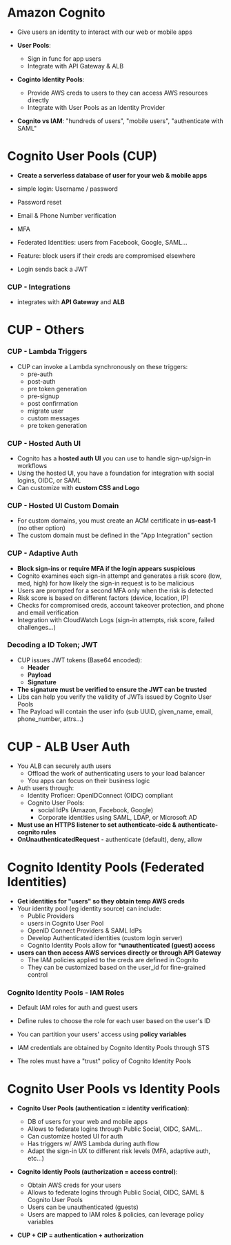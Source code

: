 # Amazon Cognito

- Give users an identity to interact with our web or mobile apps
- **User Pools**:
    - Sign in func for app users
    - Integrate with API Gateway & ALB

- **Coginto Identity Pools**:
    - Provide AWS creds to users to they can access AWS resources directly
    - Integrate with User Pools as an Identity Provider

- **Cognito vs IAM**: "hundreds of users", "mobile users", "authenticate with SAML"

# Cognito User Pools (CUP)

- **Create a serverless database of user for your web & mobile apps**

- simple login: Username / password
- Password reset
- Email & Phone Number verification
- MFA
- Federated Identities: users from Facebook, Google, SAML...
- Feature: block users if their creds are compromised elsewhere
- Login sends back a JWT

### CUP - Integrations

- integrates with **API Gateway** and **ALB**

# CUP - Others

### CUP - Lambda Triggers

- CUP can invoke a Lambda synchronously on these triggers:
    - pre-auth
    - post-auth
    - pre token generation
    - pre-signup
    - post confirmation
    - migrate user
    - custom messages
    - pre token generation

### CUP - Hosted Auth UI

- Cognito has a **hosted auth UI** you can use to handle sign-up/sign-in workflows
- Using the hosted UI, you have a foundation for integration with social logins, OIDC, or SAML
- Can customize with **custom CSS and Logo**

### CUP - Hosted UI Custom Domain

- For custom domains, you must create an ACM certificate in **us-east-1** (no other option)
- The custom domain must be defined in the "App Integration" section

### CUP - Adaptive Auth

- **Block sign-ins or require MFA if the login appears suspicious**
- Cognito examines each sign-in attempt and generates a risk score (low, med, high) for how likely the sign-in request is to be malicious
- Users are prompted for a second MFA only when the risk is detected
- Risk score is based on different factors (device, location, IP)
- Checks for compromised creds, account takeover protection, and phone and email verification
- Integration with CloudWatch Logs (sign-in attempts, risk score, failed challenges...)

### Decoding a ID Token; JWT

- CUP issues JWT tokens (Base64 encoded):
    - **Header**
    - **Payload**
    - **Signature**
- **The signature must be verified to ensure the JWT can be trusted**
- Libs can help you verify the validity of JWTs issued by Cognito User Pools
- The Payload will contain the user info (sub UUID, given_name, email, phone_number, attrs...)

# CUP - ALB User Auth

- You ALB can securely auth users
    - Offload the work of authenticating users to your load balancer
    - You apps can focus on their business logic
- Auth users through:
    - Identity Proficer: OpenIDConnect (OIDC) compliant
    - Cognito User Pools:
        - social IdPs (Amazon, Facebook, Google)
        - Corporate identities using SAML, LDAP, or Microsoft AD
- **Must use an HTTPS listener to set authenticate-oidc & authenticate-cognito rules**
- **OnUnauthenticatedRequest** - authenticate (default), deny, allow

# Cognito Identity Pools (Federated Identities)

- **Get identities for "users" so they obtain temp AWS creds**
- Your identity pool (eg identity source) can include:
    - Public Providers
    - users in Cognito User Pool
    - OpenID Connect Providers & SAML IdPs
    - Develop Authenticated identities (custom login server)
    - Cognito Identity Pools allow for ***unauthenticated (guest) access**
- **users can then access AWS services directly or through API Gateway**
    - The IAM policies applied to the creds are defined in Cognito
    - They can be customized based on the user_id for fine-grained control

### Cognito Identity Pools - IAM Roles

- Default IAM roles for auth and guest users
- Define rules to choose the role for each user based on the user's ID
- You can partition your users' access using **policy variables**

- IAM credentials are obtained by Cognito Identity Pools through STS
- The roles must have a "trust" policy of Cognito Identity Pools

# Cognito User Pools vs Identity Pools

- **Cognito User Pools (authentication = identity verification)**:
    - DB of users for your web and mobile apps
    - Allows to federate logins through Public Social, OIDC, SAML..
    - Can customize hosted UI for auth
    - Has triggers w/ AWS Lambda during auth flow
    - Adapt the sign-in UX to different risk levels (MFA, adaptive auth, etc...)
- **Cognito Identiy Pools (authorization = access control)**:
    - Obtain AWS creds for your users
    - Allows to federate logins through Public Social, OIDC, SAML & Cognito User Pools
    - Users can be unauthenticated (guests)
    - Users are mapped to IAM roles & policies, can leverage policy variables

- **CUP + CIP = authentication + authorization**

